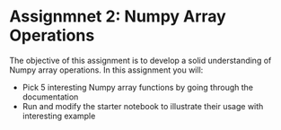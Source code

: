 # **Assignmnet 2: Numpy Array Operations**
The objective of this assignment is to develop a solid understanding of Numpy array operations. In this assignment you will:

* Pick 5 interesting Numpy array functions by going through the documentation
* Run and modify the starter notebook to illustrate their usage with interesting example
